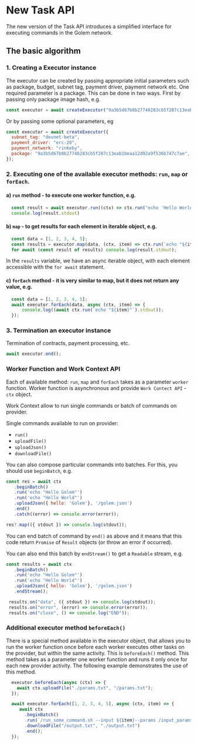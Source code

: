 # New Task API

The new version of the Task API introduces a simplified interface for executing commands in the Golem network.

## The basic algorithm

### 1. Creating a Executor instance

The executor can be created by passing appropriate initial parameters such as package, budget, subnet tag, payment driver, payment network etc.
One required parameter is a package. This can be done in two ways. First by passing only package image hash, e.g.
```js
const executor = await createExecutor("9a3b5d67b0b27746283cb5f287c13eab1beaa12d92a9f536b747c7ae"); 
```
Or by passing some optional parameters, eg
```js
const executor = await createExecutor({
  subnet_tag: "devnet-beta",
  payment_driver: "erc-20",
  payment_network: "rinkeby",
  package: "9a3b5d67b0b27746283cb5f287c13eab1beaa12d92a9f536b747c7ae",
});
```

### 2. Executing one of the available executor methods: `run`, `map` or `forEach`.

#### a) `run` method - to execute one worker function, e.g.
```js
  const result = await executor.run((ctx) => ctx.run("echo 'Hello World!'"));
  console.log(result.stdout)
```

#### b) `map` - to get results for each element in iterable object, e.g.
```js
  const data = [1, 2, 3, 4, 5];
  const results = executor.map(data, (ctx, item) => ctx.run(`echo "${item}"`));
  for await (const result of results) console.log(result.stdout);
```
In the `results` variable, we have an async iterable object, with each element accessible with the `for await` statement.

#### c) `forEach` method - it is very similar to map, but it does not return any value, e.g.
```js
  const data = [1, 2, 3, 4, 5];
  await executor.forEach(data, async (ctx, item) => {
      console.log((await ctx.run(`echo "${item}"`).stdout));
  });
```

### 3. Termination an executor instance

Termination of contracts, payment processing, etc.

```js
await executor.end();
```


### Worker Function and Work Context API

Each of available method: `run`, `map` and `forEach` takes as a parameter `worker` function. Worker function is asynchronous and provide `Work Contect API` - `ctx` object.

Work Context allow to run single commands or batch of commands on provider.

Single commands available to run on provider:

   - `run()`
   - `uploadFile()`
   - `uploadJson()`
   - `downloadFile()`

You can also compose particular commands into batches. For this, you should use `beginBatch`, e.g.

```js
const res = await ctx
   .beginBatch()
   .run('echo "Hello Golem"')
   .run('echo "Hello World"')
   .uploadJson({ hello: 'Golem'}, '/golem.json')
   .end()
   .catch((error) => console.error(error));

res?.map(({ stdout }) => console.log(stdout));
```
You can end batch of command by `end()` as above and it means that this code return `Promise` of `Result` objects (or throw an error if occurred).

You can also end this batch by `endStream()` to get a `Readable` stream, e.g.

```js
const results = await ctx
   .beginBatch()
   .run('echo "Hello Golem"')
   .run('echo "Hello World"')
   .uploadJson({ hello: 'Golem'}, '/golem.json')
   .endStream();

 results.on("data", ({ stdout }) => console.log(stdout));
 results.on("error", (error) => console.error(error));
 results.on("close", () => console.log("END"));
```

### Additional executor method `beforeEach()` 

There is a special method available in the executor object, that allows you to run the worker function once before each worker executes other tasks on the provider, but within the same activity. This is `beforeEach()` method.
This method takes as a parameter one worker function and runs it only once for each new provider activity. The following example demonstrates the use of this method.

```js
  executor.beforeEach(async (ctx) => {
    await ctx.uploadFile("./params.txt", "/params.txt");
  });

  await executor.forEach([1, 2, 3, 4, 5], async (ctx, item) => {
     await ctx
       .beginBatch()
       .run(`/run_some_command.sh --input ${item}--params /input_params.txt --output /output.txt`)
       .downloadFile("/output.txt", "./output.txt")
       .end();
  });
```
